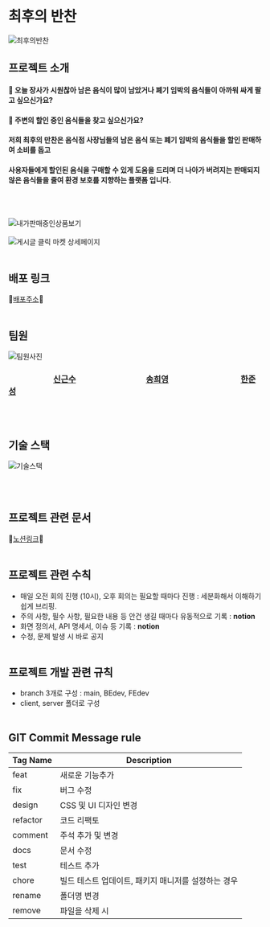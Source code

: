 # 최후의 반찬
![최후의반찬](https://user-images.githubusercontent.com/9441441/194340664-5fa980be-df65-4cde-8961-ea0105e36e2e.png)


## 프로젝트 소개

#### :meat_on_bone: 오늘 장사가 시원찮아 남은 음식이 많이 남았거나 폐기 임박의 음식들이 아까워 싸게 팔고 싶으신가요?

#### :meat_on_bone: 주변의 할인 중인 음식들을 찾고 싶으신가요?

#### 저희 최후의 만찬은 음식점 사장님들의 남은 음식 또는 폐기 임박의 음식들을 할인 판매하여 소비를 돕고 
#### 사용자들에게 할인된 음식을 구매할 수 있게 도움을 드리며 더 나아가 버려지는 판매되지 않은 음식들을 줄여 환경 보호를 지향하는 플랫폼 입니다.
<br/><br/>


![내가판매중인상품보기](https://user-images.githubusercontent.com/104333775/194744479-52f47b24-47b1-4d61-9066-ea7234c51baa.gif)
<br/><br/>
![게시글 클릭 마켓 상세페이지](https://user-images.githubusercontent.com/104333775/194744480-b3df625d-be1b-4b9b-b4ac-2407defa1382.gif)
<br/><br/>
## 배포 링크

:link:[배포주소](http://seb39pre32.s3-website.ap-northeast-2.amazonaws.com):link:
<br/><br/>
## 팀원


![팀원사진](https://user-images.githubusercontent.com/104333775/194744384-4a3d5aaf-9ac3-468c-aac0-51d6f2b06506.png)
### &nbsp;&nbsp;&nbsp;&nbsp;&nbsp;&nbsp;&nbsp;&nbsp;&nbsp;&nbsp;&nbsp;&nbsp;&nbsp;&nbsp;&nbsp;&nbsp;&nbsp;&nbsp;&nbsp;&nbsp;&nbsp;&nbsp;&nbsp;[신근수](https://github.com/messidor) &nbsp;&nbsp;&nbsp;&nbsp;&nbsp;&nbsp;&nbsp;&nbsp;&nbsp;&nbsp;&nbsp;&nbsp;&nbsp;&nbsp;&nbsp;&nbsp;&nbsp;&nbsp;&nbsp;&nbsp;&nbsp;&nbsp;&nbsp;&nbsp;&nbsp;&nbsp;&nbsp;&nbsp;&nbsp;&nbsp;&nbsp;&nbsp;&nbsp;&nbsp;&nbsp;[송희영](https://github.com/sheey37)&nbsp;&nbsp;&nbsp;&nbsp;&nbsp;&nbsp;&nbsp;&nbsp;&nbsp;&nbsp;&nbsp;&nbsp;&nbsp;&nbsp;&nbsp;&nbsp;&nbsp;&nbsp;&nbsp;&nbsp;&nbsp;&nbsp;&nbsp;&nbsp;&nbsp;&nbsp;&nbsp;&nbsp;&nbsp;&nbsp;&nbsp;&nbsp;&nbsp;&nbsp;&nbsp;&nbsp; [한준성](https://github.com/JUNSUNGCODING)
<br/><br/>
## 기술 스택
![기술스택](https://user-images.githubusercontent.com/9441441/194732072-2968d5fc-0559-4d02-8adc-cc4586243079.png)



<br/><br/>
## 프로젝트 관련 문서
:page_facing_up:[노션링크](https://www.notion.so/codestates/Team-032-953a49b5581645a98e8d1f8f8813bf29?p=7ef908607fe545789cbc8f2a412fa8d1&pm=s):page_facing_up:
<br/><br/>


## 프로젝트 관련 수칙
- 매일 오전 회의 진행 (10시), 오후 회의는 필요할 때마다 진행 : 세분화해서 이해하기 쉽게 브리핑.
- 주의 사항, 필수 사항, 필요한 내용 등 안건 생길 때마다 유동적으로 기록 : **notion**
- 화면 정의서, API 명세서, 이슈 등 기록 : **notion**
- 수정, 문제 발생 시 바로 공지
<br/><br/>


## 프로젝트 개발 관련 규칙

- branch 3개로 구성 : main, BEdev, FEdev
- client, server 폴더로 구성
<br/><br/>


## GIT Commit Message rule



| Tag Name | Description |
| --- | --- |
| feat | 새로운 기능추가 |
| fix | 버그 수정 |
| design | CSS 및 UI 디자인 변경 |
| refactor | 코드 리팩토 |
| comment | 주석 추가 및 변경 |
| docs | 문서 수정 |
| test | 테스트 추가 |
| chore | 빌드 테스트 업데이트, 패키지 매니저를 설정하는 경우 |
| rename | 폴더명 변경 |
| remove | 파일을 삭제 시 |
